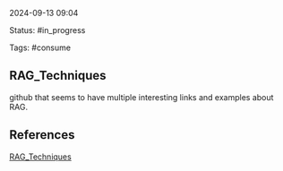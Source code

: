 

2024-09-13 09:04

Status: #in_progress

Tags: #consume

## RAG_Techniques

github that seems to have multiple interesting links and examples about RAG.


## References

[RAG_Techniques](https://github.com/NirDiamant/RAG_Techniques?fbclid=IwY2xjawE3B8FleHRuA2FlbQIxMAABHepNWwOA_ZULnyw4_QE1-EtqB9TIf44OyXjMuA-MZenkhhjKIMyW9A_vvg_aem_ASdBK6uxZ-wddiF2bOrMkQ)
